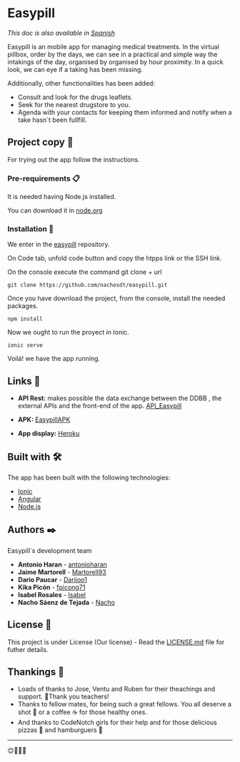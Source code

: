 # Easypill
_This doc is also available in [Spanish](https://github.com/nachosdt/easypill/blob/master/README.md)_

Easypill is an mobile app for managing medical treatments.
In the virtual pillbox, order by the days, we can see in a practical and simple way the intakings of the day,
organised by organised by hour proximity.
In a quick look, we can eye if a taking has been missing.

Additionally, other functionalities has been added:
* Consult and look for the drugs leaflets.
* Seek for the nearest drugstore to you.
* Agenda with your contacts for keeping them informed and notify when a take hasn´t been fullfill.

## Project copy 🚀

For trying out the app follow the instructions.

### Pre-requirements 📋

It is needed having Node.js installed.

You can download it in [node.org](https://nodejs.org/es/download/)


### Installation 🔧

We enter in the [easypill](https://github.com/nachosdt/easypill) repository.

On Code tab, unfold code button and copy the htpps link or the SSH link.

On the console execute the command git clone + url

```
git clone https://github.com/nachosdt/easypill.git
```
Once you have download the project, from the console, install the needed packages.

```
npm install
```
Now we ought to run the proyect in Ionic.

```
ionic serve
```
Voilá! we have the app running.

## Links :link:
* **API Rest:** makes possible the data exchange between the DDBB , the external APIs and the front-end of the app.
[API_Easypill](https://github.com/nachosdt/API_Easypill)

* **APK:** 
[EasypillAPK]()

* **App display:**
[Heroku](https://easypillapp.herokuapp.com/landing)

## Built with 🛠️

The app has been built with the following technologies:

* [Ionic](https://ionicframework.com/)
* [Angular](https://angular.io/)
* [Node.js](https://nodejs.org/es/) 


## Authors ✒️

Easypill´s development team

* **Antonio Haran** - [antonioharan](https://github.com/antonioharan)
* **Jaime Martorell** - [Martorell93](https://github.com/Martorell93)
* **Dario Paucar** - [Dariioo1](https://github.com/Dariioo1)
* **Kika Picón** - [fpicong71](https://github.com/fpicong71)
* **Isabel Rosales** - [Isabel](https://github.com/LIRVisabel)
* **Nacho Sáenz de Tejada** - [Nacho](https://github.com/nachosdt)

## License 📄

This project is under License (Our license) - Read the [LICENSE.md](LICENSE.md) file for futher details.

## Thankings 🎁

* Loads of thanks to Jose, Ventu and Ruben for their theachings and support. 📢Thank you teachers!
* Thanks to fellow mates, for being such a great fellows. You all deserve a shot 🍻 or a coffee ☕ for those healthy ones.
* And thanks to CodeNotch girls for their help and for those delicious pizzas :pizza: and hamburguers :hamburger:

---
😊:clap::clap::clap:
